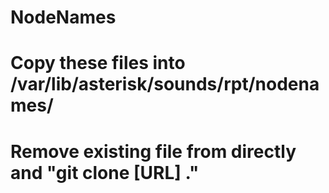# NodeNames
# Copy these files into /var/lib/asterisk/sounds/rpt/nodenames/
# Remove existing file from directly and "git clone [URL] ."
